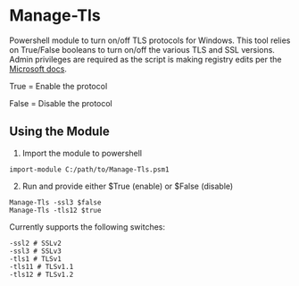 # Manage-Tls
Powershell module to turn on/off TLS protocols for Windows. 
This tool relies on True/False booleans to turn on/off the various TLS and SSL versions.
Admin privileges are required as the script is making registry edits per the [Microsoft docs](https://docs.microsoft.com/en-us/windows-server/identity/ad-fs/operations/manage-ssl-protocols-in-ad-fs).

True = Enable the protocol

False = Disable the protocol

## Using the Module
1. Import the module to powershell
```
import-module C:/path/to/Manage-Tls.psm1
```
2. Run and provide either $True (enable) or $False (disable)
```
Manage-Tls -ssl3 $false
Manage-Tls -tls12 $true
```
Currently supports the following switches:
```
-ssl2 # SSLv2
-ssl3 # SSLv3
-tls1 # TLSv1
-tls11 # TLSv1.1
-tls12 # TLSv1.2
```
